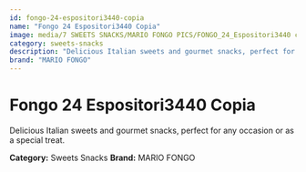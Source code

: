 ```yaml
---
id: fongo-24-espositori3440-copia
name: "Fongo 24 Espositori3440 Copia"
image: media/7 SWEETS SNACKS/MARIO FONGO PICS/FONGO_24_Espositori3440 copia.jpg
category: sweets-snacks
description: "Delicious Italian sweets and gourmet snacks, perfect for any occasion or as a special treat."
brand: "MARIO FONGO"
---
```


# Fongo 24 Espositori3440 Copia

Delicious Italian sweets and gourmet snacks, perfect for any occasion or as a special treat.

**Category:** Sweets Snacks
**Brand:** MARIO FONGO

